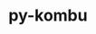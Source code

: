 ---
title: "py-kombu"
layout: cache
categories: [package, develop]
meta: {"compilers": ["gcc@=7.5.0"], "num_specs": 5, "num_specs_by_stack": {"radiuss": 5, "root": 5}, "oss": ["ubuntu18.04"], "platforms": ["linux"], "stacks": ["radiuss", "root"], "targets": ["x86_64_v3"], "versions": ["5.3.5"]}
spec_details: [{"compiler": "gcc@=7.5.0", "hash": "3znzgzq5glqiax47somhhufofxvwoti4", "os": "ubuntu18.04", "platform": "linux", "size": "-", "stacks": ["radiuss", "root"], "target": "x86_64_v3", "variants": ["build_system=python_pip", "~redis"], "versions": ["5.3.5"]}, {"compiler": "gcc@=7.5.0", "hash": "cfaxl5irsbrzu4o326g626mhzntuscex", "os": "ubuntu18.04", "platform": "linux", "size": "-", "stacks": ["radiuss", "root"], "target": "x86_64_v3", "variants": ["build_system=python_pip", "~redis"], "versions": ["5.3.5"]}, {"compiler": "gcc@=7.5.0", "hash": "dgtvg2am3qaen6ej5c7lb7kabbqyb44p", "os": "ubuntu18.04", "platform": "linux", "size": "-", "stacks": ["radiuss", "root"], "target": "x86_64_v3", "variants": ["build_system=python_pip", "~redis"], "versions": ["5.3.5"]}, {"compiler": "gcc@=7.5.0", "hash": "l35qwjye3ppqf4rnf27ea7lwzurdx426", "os": "ubuntu18.04", "platform": "linux", "size": "-", "stacks": ["radiuss", "root"], "target": "x86_64_v3", "variants": ["build_system=python_pip", "~redis"], "versions": ["5.3.5"]}, {"compiler": "gcc@=7.5.0", "hash": "yhramhxnu6phd5hs3vbxe4ex4u2aelor", "os": "ubuntu18.04", "platform": "linux", "size": "-", "stacks": ["radiuss", "root"], "target": "x86_64_v3", "variants": ["build_system=python_pip", "~redis"], "versions": ["5.3.5"]}]
---